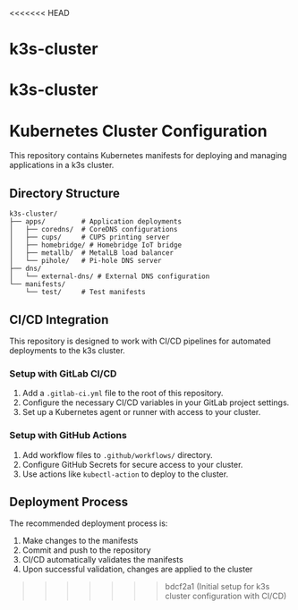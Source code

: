 <<<<<<< HEAD
# k3s-cluster
k3s-cluster
=======
# Kubernetes Cluster Configuration

This repository contains Kubernetes manifests for deploying and managing applications in a k3s cluster.

## Directory Structure

```
k3s-cluster/
├── apps/         # Application deployments
│   ├── coredns/  # CoreDNS configurations
│   ├── cups/     # CUPS printing server
│   ├── homebridge/ # Homebridge IoT bridge
│   ├── metallb/  # MetalLB load balancer
│   └── pihole/   # Pi-hole DNS server
├── dns/
│   └── external-dns/ # External DNS configuration
└── manifests/
    └── test/     # Test manifests
```

## CI/CD Integration

This repository is designed to work with CI/CD pipelines for automated deployments to the k3s cluster.

### Setup with GitLab CI/CD

1. Add a `.gitlab-ci.yml` file to the root of this repository.
2. Configure the necessary CI/CD variables in your GitLab project settings.
3. Set up a Kubernetes agent or runner with access to your cluster.

### Setup with GitHub Actions

1. Add workflow files to `.github/workflows/` directory.
2. Configure GitHub Secrets for secure access to your cluster.
3. Use actions like `kubectl-action` to deploy to the cluster.

## Deployment Process

The recommended deployment process is:

1. Make changes to the manifests
2. Commit and push to the repository
3. CI/CD automatically validates the manifests
4. Upon successful validation, changes are applied to the cluster

>>>>>>> bdcf2a1 (Initial setup for k3s cluster configuration with CI/CD)

